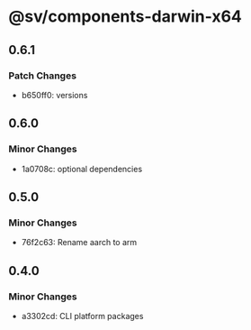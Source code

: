 # @sv/components-darwin-x64

## 0.6.1

### Patch Changes

- b650ff0: versions

## 0.6.0

### Minor Changes

- 1a0708c: optional dependencies

## 0.5.0

### Minor Changes

- 76f2c63: Rename aarch to arm

## 0.4.0

### Minor Changes

- a3302cd: CLI platform packages

